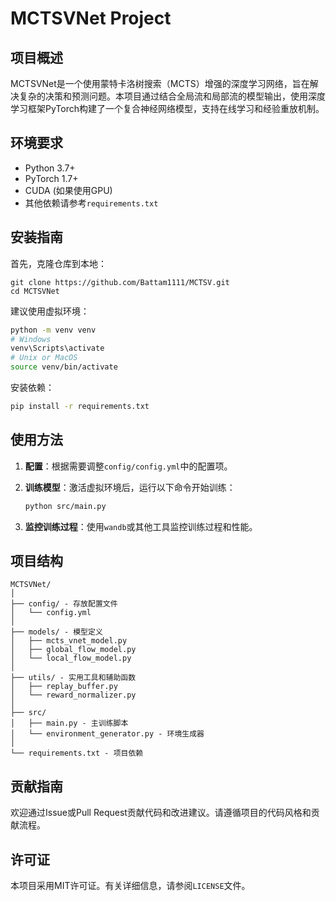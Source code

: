 # MCTSVNet Project

## 项目概述

MCTSVNet是一个使用蒙特卡洛树搜索（MCTS）增强的深度学习网络，旨在解决复杂的决策和预测问题。本项目通过结合全局流和局部流的模型输出，使用深度学习框架PyTorch构建了一个复合神经网络模型，支持在线学习和经验重放机制。

## 环境要求

- Python 3.7+
- PyTorch 1.7+
- CUDA (如果使用GPU)
- 其他依赖请参考`requirements.txt`

## 安装指南

首先，克隆仓库到本地：
```
git clone https://github.com/Battam1111/MCTSV.git
cd MCTSVNet
```

建议使用虚拟环境：

```bash
python -m venv venv
# Windows
venv\Scripts\activate
# Unix or MacOS
source venv/bin/activate
```

安装依赖：

```bash
pip install -r requirements.txt
```

## 使用方法

1. **配置**：根据需要调整`config/config.yml`中的配置项。

2. **训练模型**：激活虚拟环境后，运行以下命令开始训练：

    ```bash
    python src/main.py
    ```

3. **监控训练过程**：使用`wandb`或其他工具监控训练过程和性能。

## 项目结构

```plaintext
MCTSVNet/
│
├── config/ - 存放配置文件
│   └── config.yml
│
├── models/ - 模型定义
│   ├── mcts_vnet_model.py
│   ├── global_flow_model.py
│   └── local_flow_model.py
│
├── utils/ - 实用工具和辅助函数
│   ├── replay_buffer.py
│   └── reward_normalizer.py
│
├── src/
│   ├── main.py - 主训练脚本
│   └── environment_generator.py - 环境生成器
│
└── requirements.txt - 项目依赖
```

## 贡献指南

欢迎通过Issue或Pull Request贡献代码和改进建议。请遵循项目的代码风格和贡献流程。

## 许可证

本项目采用MIT许可证。有关详细信息，请参阅`LICENSE`文件。